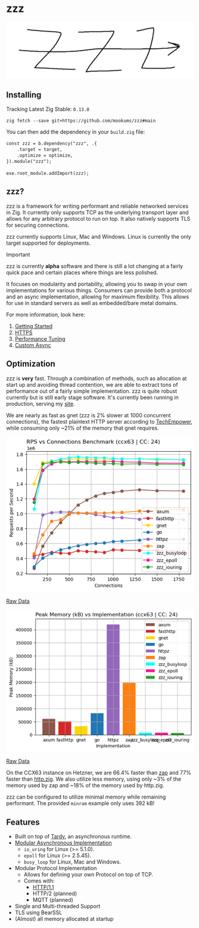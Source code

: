 # zzz
![zzz logo](./docs/img/zzz.png)


## Installing
Tracking Latest Zig Stable: `0.13.0`
```
zig fetch --save git+https://github.com/mookums/zzz#main
```

You can then add the dependency in your `build.zig` file:
```zig
const zzz = b.dependency("zzz", .{
    .target = target,
    .optimize = optimize,
}).module("zzz");

exe.root_module.addImport(zzz);
```

## zzz?
zzz is a framework for writing performant and reliable networked services in Zig. It currently only supports TCP as the underlying transport layer and allows for any arbitrary protocol to run on top. It also natively supports TLS for securing connections.

zzz currently supports Linux, Mac and Windows. Linux is currently the only target supported for deployments.

> [!IMPORTANT]
> zzz is currently **alpha** software and there is still a lot changing at a fairly quick pace and certain places where things are less polished.

It focuses on modularity and portability, allowing you to swap in your own implementations for various things. Consumers can provide both a protocol and an async implementation, allowing for maximum flexibility. This allows for use in standard servers as well as embedded/bare metal domains.

For more information, look here:
1. [Getting Started](./docs/getting_started.md)
2. [HTTPS](./docs/https.md)
3. [Performance Tuning](./docs/performance.md)
4. [Custom Async](https://muki.gg/post/modular-async)

## Optimization
zzz is **very** fast. Through a combination of methods, such as allocation at start up and avoiding thread contention, we are able to extract tons of performance out of a fairly simple implementation. zzz is quite robust currently but is still early stage software. It's currently been running in production, serving my [site](https://muki.gg).

We are nearly as fast as gnet (zzz is 2% slower at 1000 concurrent connections), the fastest plaintext HTTP server according to [TechEmpower](https://www.techempower.com/benchmarks/#hw=ph&test=plaintext&section=data-r22), while consuming only ~21% of the memory that gnet requires.

![benchmark (request per sec)](./docs/benchmark/req_per_sec_ccx63_24.png)

[Raw Data](./docs/benchmark/request_ccx63_24.csv)

![benchmark (peak memory)](./docs/benchmark/peak_memory_ccx63_24.png)

[Raw Data](./docs/benchmark/memory_ccx63_24.csv)

On the CCX63 instance on Hetzner, we are 66.4% faster than [zap](https://github.com/zigzap/zap) and 77% faster than [http.zig](https://github.com/karlseguin/http.zig). We also utilize less memory, using only ~3% of the memory used by zap and ~18% of the memory used by http.zig.

zzz can be configured to utilize minimal memory while remaining performant. The provided `minram` example only uses 392 kB!

## Features
- Built on top of [Tardy](https://github.com/mookums/tardy), an asynchronous runtime.
- [Modular Asynchronous Implementation](https://muki.gg/post/modular-async)
    - `io_uring` for Linux (>= 5.1.0).
    - `epoll` for Linux (>= 2.5.45).
    - `busy_loop` for Linux, Mac and Windows.
- Modular Protocol Implementation
    - Allows for defining your own Protocol on top of TCP.
    - Comes with:
        - [HTTP/1.1](https://github.com/mookums/zzz/blob/main/src/http)
        - HTTP/2 (planned)
        - MQTT (planned)
- Single and Multi-threaded Support
- TLS using BearSSL
- (Almost) all memory allocated at startup

